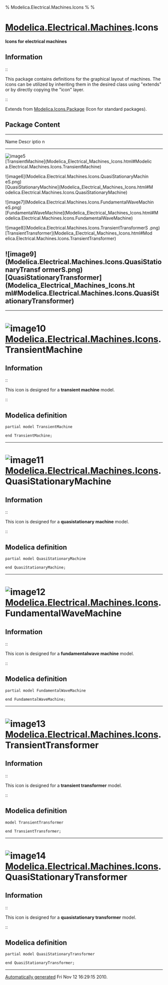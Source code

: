 % Modelica.Electrical.Machines.Icons
% 
% 

[Modelica.Electrical.Machines](Modelica_Electrical_Machines.html#Modelica.Electrical.Machines).Icons
====================================================================================================

**Icons for electrical machines**

Information
-----------

::

This package contains definitions for the graphical layout of machines.
The icons can be utilized by inheriting them in the desired class using
"extends" or by directly copying the "icon" layer.

::

Extends from
[Modelica.Icons.Package](Modelica_Icons_Package.html#Modelica.Icons.Package)
(Icon for standard packages).

Package Content
---------------

  ------------------------------------------------------------------------
  Name                                                               Descr
                                                                     iptio
                                                                     n
  ------------------------------------------------------------------ -----
  ![image5](Modelica.Electrical.Machines.Icons.TransientMachineS.png 
  )                                                                  
  [TransientMachine](Modelica_Electrical_Machines_Icons.html#Modelic 
  a.Electrical.Machines.Icons.TransientMachine)                      

  ![image6](Modelica.Electrical.Machines.Icons.QuasiStationaryMachin 
  eS.png)                                                            
  [QuasiStationaryMachine](Modelica_Electrical_Machines_Icons.html#M 
  odelica.Electrical.Machines.Icons.QuasiStationaryMachine)          

  ![image7](Modelica.Electrical.Machines.Icons.FundamentalWaveMachin 
  eS.png)                                                            
  [FundamentalWaveMachine](Modelica_Electrical_Machines_Icons.html#M 
  odelica.Electrical.Machines.Icons.FundamentalWaveMachine)          

  ![image8](Modelica.Electrical.Machines.Icons.TransientTransformerS 
  .png)                                                              
  [TransientTransformer](Modelica_Electrical_Machines_Icons.html#Mod 
  elica.Electrical.Machines.Icons.TransientTransformer)              

  ![image9](Modelica.Electrical.Machines.Icons.QuasiStationaryTransf 
  ormerS.png)                                                        
  [QuasiStationaryTransformer](Modelica_Electrical_Machines_Icons.ht 
  ml#Modelica.Electrical.Machines.Icons.QuasiStationaryTransformer)  
  ------------------------------------------------------------------------

* * * * *

![image10](Modelica.Electrical.Machines.Icons.TransientMachineI.png) [Modelica.Electrical.Machines.Icons](Modelica_Electrical_Machines_Icons.html#Modelica.Electrical.Machines.Icons).TransientMachine
======================================================================================================================================================================================================

Information
-----------

::

This icon is designed for a **transient machine** model.

::

Modelica definition
-------------------

    partial model TransientMachine

    end TransientMachine;

* * * * *

![image11](Modelica.Electrical.Machines.Icons.QuasiStationaryMachineI.png) [Modelica.Electrical.Machines.Icons](Modelica_Electrical_Machines_Icons.html#Modelica.Electrical.Machines.Icons).QuasiStationaryMachine
==================================================================================================================================================================================================================

Information
-----------

::

This icon is designed for a **quasistationary machine** model.

::

Modelica definition
-------------------

    partial model QuasiStationaryMachine

    end QuasiStationaryMachine;

* * * * *

![image12](Modelica.Electrical.Machines.Icons.FundamentalWaveMachineI.png) [Modelica.Electrical.Machines.Icons](Modelica_Electrical_Machines_Icons.html#Modelica.Electrical.Machines.Icons).FundamentalWaveMachine
==================================================================================================================================================================================================================

Information
-----------

::

This icon is designed for a **fundamentalwave machine** model.

::

Modelica definition
-------------------

    partial model FundamentalWaveMachine

    end FundamentalWaveMachine;

* * * * *

![image13](Modelica.Electrical.Machines.Icons.TransientTransformerI.png) [Modelica.Electrical.Machines.Icons](Modelica_Electrical_Machines_Icons.html#Modelica.Electrical.Machines.Icons).TransientTransformer
==============================================================================================================================================================================================================

Information
-----------

::

This icon is designed for a **transient transformer** model.

::

Modelica definition
-------------------

    model TransientTransformer

    end TransientTransformer;

* * * * *

![image14](Modelica.Electrical.Machines.Icons.QuasiStationaryTransformerI.png) [Modelica.Electrical.Machines.Icons](Modelica_Electrical_Machines_Icons.html#Modelica.Electrical.Machines.Icons).QuasiStationaryTransformer
==========================================================================================================================================================================================================================

Information
-----------

::

This icon is designed for a **quasistationary transformer** model.

::

Modelica definition
-------------------

    partial model QuasiStationaryTransformer

    end QuasiStationaryTransformer;

* * * * *

[Automatically generated](http://www.3ds.com/) Fri Nov 12 16:29:15 2010.

